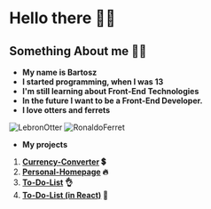 # Hello there 👋😀

## Something About me 🧙‍♂️

- **My name is Bartosz**
- **I started programming, when I was 13**
- **I'm still learning about Front-End Technologies**
- **In the future I want to be a Front-End Developer.**
- **I love otters and ferrets**

![LebronOtter](https://media0.giphy.com/media/1CrejqXxVZs9q/200w.webp?cid=ecf05e47cnvh6cst72zfp8z3aedsuqp4pskiqcleldxea84t&rid=200w.webp&ct=g) ![RonaldoFerret](https://media2.giphy.com/media/uMP2hlGA7GYTu/200.webp?cid=ecf05e47kudc8jjd25wd7v82ksmeoqwod9f27pa9mnre3l55&rid=200.webp&ct=g)

- **My projects**
1. **[Currency-Converter](https://siedemus.github.io/Currency-Converter/) 💲**
1. **[Personal-Homepage](https://siedemus.github.io/Personal-Homepage/) 🔥**
1. **[To-Do-List](https://siedemus.github.io/To-Do-List/) 👌**
1. **[To-Do-List (in React)](https://github.com/Siedemus/to-do-list-react) 📝**
